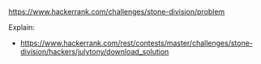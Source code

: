 https://www.hackerrank.com/challenges/stone-division/problem

Explain:
- https://www.hackerrank.com/rest/contests/master/challenges/stone-division/hackers/julytony/download_solution
